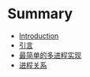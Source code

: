 # Summary

* [Introduction](README.md)
* [引言](0.1.md)
* [最简单的多进程实现](book/0.2.md)
* [进程关系](book/0.3.md)

